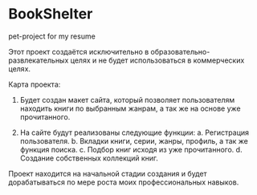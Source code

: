 # BookShelter
pet-project for my resume

Этот проект создаётся исключительно в образовательно-развлекательных целях и не будет использоваться в коммерческих целях.

Карта проекта:

1. Будет создан макет сайта, который позволяет пользователям находить книги по выбранным жанрам, а так же на основе уже прочитанного.

2. На сайте будут реализованы следующие функции:
    a. Регистрация пользователя.
    b. Вкладки книги, серии, жанры, профиль, а так же функция поиска.
    c. Подбор книг исходя из уже прочитанного.
    d. Создание собственных коллекций книг.

Проект находится на начальной стадии создания и будет дорабатываться по мере роста моих профессиональных навыков.